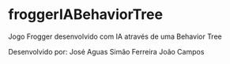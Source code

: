 # froggerIABehaviorTree
Jogo Frogger desenvolvido com IA através de uma Behavior Tree

Desenvolvido por:
José Aguas
Simão Ferreira
João Campos
